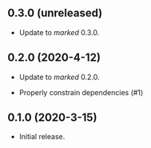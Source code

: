 ## 0.3.0 (unreleased)

* Update to _marked_ 0.3.0.

## 0.2.0 (2020-4-12)

* Update to _marked_ 0.2.0.

* Properly constrain dependencies (#1)

## 0.1.0 (2020-3-15)

* Initial release.
